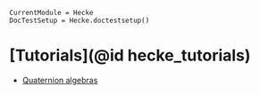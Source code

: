 ```@meta
CurrentModule = Hecke
DocTestSetup = Hecke.doctestsetup()
```
# [Tutorials](@id hecke_tutorials)

- [Quaternion algebras](quaternion.md)
